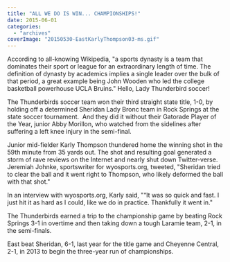 ```yaml
---
title: "ALL WE DO IS WIN... CHAMPIONSHIPS!"
date: 2015-06-01
categories: 
  - "archives"
coverImage: "20150530-EastKarlyThompson03-ms.gif"
---
```


According to all-knowing Wikipedia, "a sports dynasty is a team that dominates their sport or league for an extraordinary length of time. The definition of dynasty by academics implies a single leader over the bulk of that period, a great example being John Wooden who led the college basketball powerhouse UCLA Bruins." Hello, Lady Thunderbird soccer!

The Thunderbirds soccer team won their third straight state title, 1-0, by holding off a determined Sheridan Lady Bronc team in Rock Springs at the state soccer tournament.  And they did it without their Gatorade Player of the Year, junior Abby Morillon, who watched from the sidelines after suffering a left knee injury in the semi-final.

Junior mid-fielder Karly Thompson thundered home the winning shot in the 59th minute from 35 yards out. The shot and resulting goal generated a storm of rave reviews on the Internet and nearly shut down Twitter-verse. Jeremiah Johnke, sportswriter for wyosports.org, tweeted, "Sheridan tried to clear the ball and it went right to Thompson, who likely deformed the ball with that shot."

In an interview with wyosports.org, Karly said, "“It was so quick and fast. I just hit it as hard as I could, like we do in practice. Thankfully it went in."

The Thunderbirds earned a trip to the championship game by beating Rock Springs 3-1 in overtime and then taking down a tough Laramie team, 2-1, in the semi-finals.

East beat Sheridan, 6-1, last year for the title game and Cheyenne Central, 2-1, in 2013 to begin the three-year run of championships.
